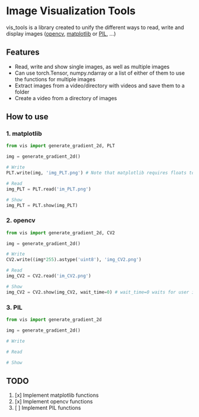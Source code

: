 # Image Visualization Tools

vis_tools is a library created to unify the different ways to read, write and display images ([opencv](https://github.com/opencv/opencv), [matplotlib](https://github.com/matplotlib/matplotlib) or [PIL](https://github.com/python-pillow/Pillow), ...)

## Features

- Read, write and show single images, as well as multiple images
- Can use torch.Tensor, numpy.ndarray or a list of either of them to use the functions for multiple images
- Extract images from a video/directory with videos and save them to a folder
- Create a video from a directory of images

## How to use

### 1. matplotlib

```python
from vis import generate_gradient_2d, PLT

img = generate_gradient_2d()

# Write
PLT.write(img, 'img_PLT.png') # Note that matplotlib requires floats to be in range [0., 1.] 
```

```python
# Read
img_PLT = PLT.read('im_PLT.png')
```

```python
# Show
img_PLT = PLT.show(img_PLT)
```

### 2. opencv

```python
from vis import generate_gradient_2d, CV2

img = generate_gradient_2d()

# Write
CV2.write((img*255).astype('uint8'), 'img_CV2.png')
```

```python
# Read
img_CV2 = CV2.read('im_CV2.png')
```

```python
# Show
img_CV2 = CV2.show(img_CV2, wait_time=0) # wait_time=0 waits for user input
```

### 3. PIL

```python
from vis import generate_gradient_2d

img = generate_gradient_2d()

# Write
```

```python
# Read
```

```python
# Show
```

## TODO

  1. [x] Implement matplotlib functions
  1. [x] Implement opencv functions
  1. [ ] Implement PIL functions

